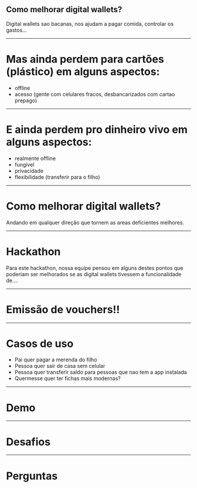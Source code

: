 ## Como melhorar digital wallets?

Digital wallets sao bacanas, nos ajudam a pagar comida, controlar os gastos...

---

# Mas ainda perdem para cartões (plástico) em alguns aspectos:
- offline
- acesso (gente com celulares fracos, desbancarizados com cartao prepago)

---

# E ainda perdem pro dinheiro vivo em alguns aspectos:
- realmente offline
- fungível
- privacidade
- flexibilidade (transferir para o filho)

---

# Como melhorar digital wallets?

Andando em qualquer direção que tornem as areas deficientes melhores.

---

# Hackathon

Para este hackathon, nossa equipe pensou em alguns destes pontos que poderiam ser melhorados se as 
digital wallets tivessem a funcionalidade de....

---

# Emissão de vouchers!!

---

# Casos de uso

- Pai quer pagar a merenda do filho
- Pessoa quer sair de casa sem celular
- Pessoa quer transferir saldo para pessoas que nao tem a app instalada
- Quermesse quer ter fichas mais modernas?

---

# Demo

---

# Desafios

---

# Perguntas

